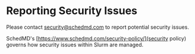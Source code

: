 # Reporting Security Issues

Please contact <security@schedmd.com> to report potential security issues.

SchedMD's [https://www.schedmd.com/security-policy/](security policy)
governs how security issues within Slurm are managed.
